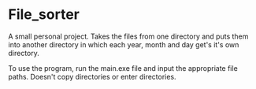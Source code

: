 # File_sorter
A small personal project. Takes the files from one directory and puts them into another directory in which each year, month and day get's it's own directory. 

To use the program, run the main.exe file and input the appropriate file paths. 
Doesn't copy directories or enter directories. 
